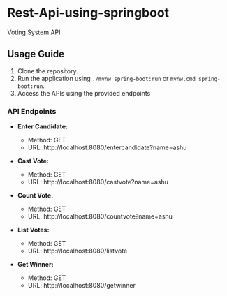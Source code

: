 # Rest-Api-using-springboot
Voting System API

## Usage Guide
1. Clone the repository.
2. Run the application using `./mvnw spring-boot:run` or `mvnw.cmd spring-boot:run`.
3. Access the APIs using the provided endpoints

### API Endpoints

- **Enter Candidate:**
  - Method: GET
  - URL: http://localhost:8080/entercandidate?name=ashu

- **Cast Vote:**
  - Method: GET
  - URL: http://localhost:8080/castvote?name=ashu

- **Count Vote:**
  - Method: GET
  - URL: http://localhost:8080/countvote?name=ashu

- **List Votes:**
  - Method: GET
  - URL: http://localhost:8080/listvote

- **Get Winner:**
  - Method: GET
  - URL: http://localhost:8080/getwinner

